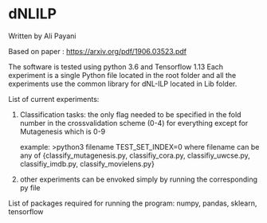 # dNLILP
Written by Ali Payani

Based on paper : https://arxiv.org/pdf/1906.03523.pdf


The software is tested using python 3.6 and Tensorflow 1.13
Each experiment is a single Python file located in the root folder and all the experiments use the common library for dNL-ILP located in Lib folder.

List of current experiments:



1)  Classification tasks:
	the only flag needed to be specified in the fold number in the crossvalidation scheme (0-4) for everything except for Mutagenesis which is 0-9
	
	example: 
		>python3 filename TEST_SET_INDEX=0 
		where filename can be any of {classify_mutagenesis.py, classifiy_cora.py, classifiy_uwcse.py, classifiy_imdb.py, classify_movielens.py}
		

2) other experiments can be envoked simply by running the corresponding py file


	



List of packages required for running the program:
numpy, pandas, sklearn, tensorflow
